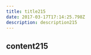 ```yaml
---
title: title215
date: 2017-03-17T17:14:25.798Z
description: description215
---
```


## content215
  
